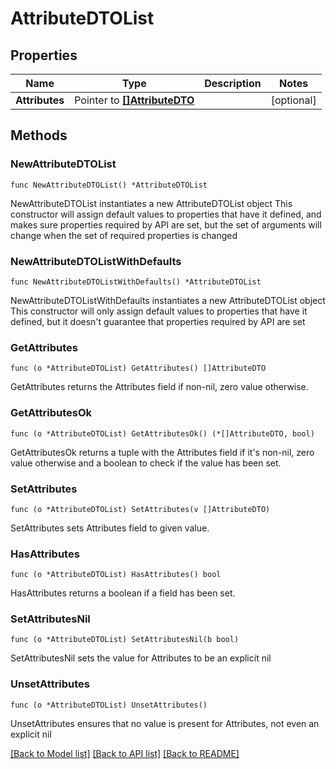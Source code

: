 # AttributeDTOList

## Properties

Name | Type | Description | Notes
------------ | ------------- | ------------- | -------------
**Attributes** | Pointer to [**[]AttributeDTO**](AttributeDTO.md) |  | [optional] 

## Methods

### NewAttributeDTOList

`func NewAttributeDTOList() *AttributeDTOList`

NewAttributeDTOList instantiates a new AttributeDTOList object
This constructor will assign default values to properties that have it defined,
and makes sure properties required by API are set, but the set of arguments
will change when the set of required properties is changed

### NewAttributeDTOListWithDefaults

`func NewAttributeDTOListWithDefaults() *AttributeDTOList`

NewAttributeDTOListWithDefaults instantiates a new AttributeDTOList object
This constructor will only assign default values to properties that have it defined,
but it doesn't guarantee that properties required by API are set

### GetAttributes

`func (o *AttributeDTOList) GetAttributes() []AttributeDTO`

GetAttributes returns the Attributes field if non-nil, zero value otherwise.

### GetAttributesOk

`func (o *AttributeDTOList) GetAttributesOk() (*[]AttributeDTO, bool)`

GetAttributesOk returns a tuple with the Attributes field if it's non-nil, zero value otherwise
and a boolean to check if the value has been set.

### SetAttributes

`func (o *AttributeDTOList) SetAttributes(v []AttributeDTO)`

SetAttributes sets Attributes field to given value.

### HasAttributes

`func (o *AttributeDTOList) HasAttributes() bool`

HasAttributes returns a boolean if a field has been set.

### SetAttributesNil

`func (o *AttributeDTOList) SetAttributesNil(b bool)`

 SetAttributesNil sets the value for Attributes to be an explicit nil

### UnsetAttributes
`func (o *AttributeDTOList) UnsetAttributes()`

UnsetAttributes ensures that no value is present for Attributes, not even an explicit nil

[[Back to Model list]](../README.md#documentation-for-models) [[Back to API list]](../README.md#documentation-for-api-endpoints) [[Back to README]](../README.md)


